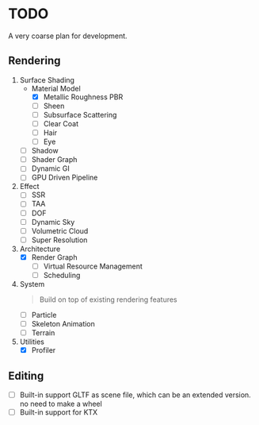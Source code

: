 # TODO

A very coarse plan for development.

## Rendering

1. Surface Shading
    + Material Model
        + [x] Metallic Roughness PBR
        + [ ] Sheen
        + [ ] Subsurface Scattering
        + [ ] Clear Coat
        + [ ] Hair
        + [ ] Eye
    + [ ] Shadow
    + [ ] Shader Graph
    + [ ] Dynamic GI
    + [ ] GPU Driven Pipeline
2. Effect
    + [ ] SSR
    + [ ] TAA
    + [ ] DOF
    + [ ] Dynamic Sky
    + [ ] Volumetric Cloud
    + [ ] Super Resolution
3. Architecture
    + [x] Render Graph
        + [ ] Virtual Resource Management
        + [ ] Scheduling
4. System
   > Build on top of existing rendering features
    + [ ] Particle
    + [ ] Skeleton Animation
    + [ ] Terrain
5. Utilities
    + [x] Profiler

## Editing

+ [ ] Built-in support GLTF as scene file, which can be an extended version. no need to make a wheel
+ [ ] Built-in support for KTX
